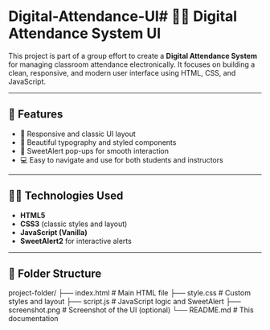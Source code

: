 # Digital-Attendance-UI# 🧑‍🏫 Digital Attendance System UI

This project is part of a group effort to create a **Digital Attendance System** for managing classroom attendance electronically. It focuses on building a clean, responsive, and modern user interface using HTML, CSS, and JavaScript.

---

## 📌 Features

- 📱 Responsive and classic UI layout
- 🎨 Beautiful typography and styled components
- 🔔 SweetAlert pop-ups for smooth interaction
- 💻 Easy to navigate and use for both students and instructors

---

## 👨‍💻 Technologies Used

- **HTML5**
- **CSS3** (classic styles and layout)
- **JavaScript (Vanilla)**
- **SweetAlert2** for interactive alerts

---

## 📁 Folder Structure

project-folder/
├── index.html # Main HTML file
├── style.css # Custom styles and layout
├── script.js # JavaScript logic and SweetAlert
├── screenshot.png # Screenshot of the UI (optional)
└── README.md # This documentation